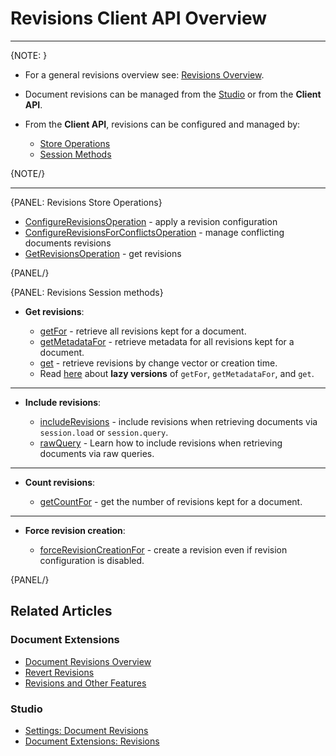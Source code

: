 # Revisions Client API Overview

---

{NOTE: }

* For a general revisions overview see: [Revisions Overview](../../../document-extensions/revisions/overview).

* Document revisions can be managed from the [Studio](../../../studio/database/settings/document-revisions) or from the __Client API__.

* From the __Client API__, revisions can be configured and managed by:
    * [Store Operations](../../../document-extensions/revisions/client-api/overview#revisions-store-operations)
    * [Session Methods](../../../document-extensions/revisions/client-api/overview#revisions-session-methods)

{NOTE/}

---

{PANEL: Revisions Store Operations}

* [ConfigureRevisionsOperation](../../../document-extensions/revisions/client-api/operations/configure-revisions) - apply a revision configuration
* [ConfigureRevisionsForConflictsOperation](../../../document-extensions/revisions/client-api/operations/conflict-revisions-configuration) - manage conflicting documents revisions
* [GetRevisionsOperation](../../../document-extensions/revisions/client-api/operations/get-revisions) - get revisions

{PANEL/}

{PANEL: Revisions Session methods}

* __Get revisions__:

    * [getFor](../../../document-extensions/revisions/client-api/session/loading#getfor) - retrieve all revisions kept for a document.
    * [getMetadataFor](../../../document-extensions/revisions/client-api/session/loading#getmetadatafor) - retrieve metadata for all revisions kept for a document.
    * [get](../../../document-extensions/revisions/client-api/session/loading#get) - retrieve revisions by change vector or creation time.
    * Read [here](../../../client-api/session/how-to/perform-operations-lazily#getRevisions) about __lazy versions__ of `getFor`, `getMetadataFor`, and `get`.

---

* __Include revisions__:

    * [includeRevisions](../../../document-extensions/revisions/client-api/session/including#section) - include revisions when retrieving documents via `session.load` or `session.query`.
    * [rawQuery](../../../document-extensions/revisions/client-api/session/including#including-revisions-with-session.advanced.rawquery) - Learn how to include revisions when retrieving documents via raw queries.

---

* __Count revisions__:

    * [getCountFor](../../../document-extensions/revisions/client-api/session/counting#getcountfor) - get the number of revisions kept for a document.

---

* __Force revision creation__:

    * [forceRevisionCreationFor](../../../document-extensions/revisions/overview#force-revision-creation-via-api) - create a revision even if revision configuration is disabled.

{PANEL/}

## Related Articles

### Document Extensions

* [Document Revisions Overview](../../../document-extensions/revisions/overview)
* [Revert Revisions](../../../document-extensions/revisions/revert-revisions)
* [Revisions and Other Features](../../../document-extensions/revisions/revisions-and-other-features)

### Studio

* [Settings: Document Revisions](../../../studio/database/settings/document-revisions)
* [Document Extensions: Revisions](../../../studio/database/document-extensions/revisions)  
